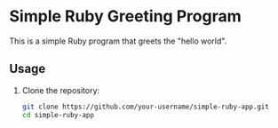 # Simple Ruby Greeting Program

This is a simple Ruby program that greets the "hello world".

## Usage

1. Clone the repository:
   ```bash
   git clone https://github.com/your-username/simple-ruby-app.git
   cd simple-ruby-app
